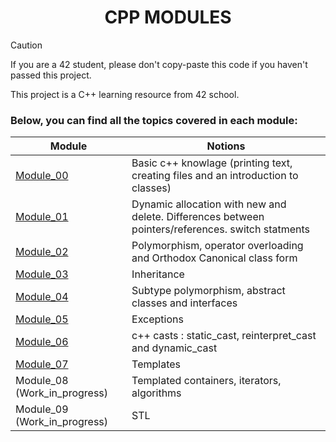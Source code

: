 <h1 align="center">
	CPP MODULES
</h1>

> [!CAUTION]
> If you are a 42 student, please don't copy-paste this code if you haven't passed this project.

This project is a C++ learning resource from 42 school.
### Below, you can find all the topics covered in each module:

| Module | Notions |
|----------|----------|
|  [Module_00](CPP_00/) | Basic c++ knowlage (printing text, creating files and an introduction to classes)|
|  [Module_01](CPP_01/) | Dynamic allocation with new and delete. Differences between pointers/references. switch statments |
|  [Module_02](CPP_02/) | Polymorphism, operator overloading and Orthodox Canonical class form |
|  [Module_03](CPP_03/) | Inheritance |
|  [Module_04](CPP_04/) | Subtype polymorphism, abstract classes and interfaces |
|  [Module_05](CPP_05/) | Exceptions |
|  [Module_06](CPP_06/) | c++ casts : static_cast, reinterpret_cast and dynamic_cast |
|  [Module_07](CPP_07/) | Templates |
|  Module_08 (Work_in_progress) | Templated containers, iterators, algorithms |
|  Module_09 (Work_in_progress) | STL |

